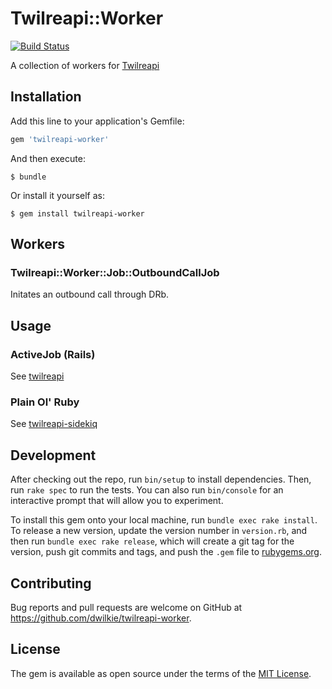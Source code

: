 # Twilreapi::Worker

[![Build Status](https://travis-ci.org/dwilkie/twilreapi-worker.svg?branch=master)](https://travis-ci.org/dwilkie/twilreapi-worker)

A collection of workers for [Twilreapi](https://github.com/dwilkie/twilreapi)

## Installation

Add this line to your application's Gemfile:

```ruby
gem 'twilreapi-worker'
```

And then execute:

    $ bundle

Or install it yourself as:

    $ gem install twilreapi-worker

## Workers

### Twilreapi::Worker::Job::OutboundCallJob

Initates an outbound call through DRb.

## Usage

### ActiveJob (Rails)

See [twilreapi](https://github.com/dwilkie/twilreapi)

### Plain Ol' Ruby

See [twilreapi-sidekiq](https://github.com/dwilkie/twilreapi-sidekiq)

## Development

After checking out the repo, run `bin/setup` to install dependencies. Then, run `rake spec` to run the tests. You can also run `bin/console` for an interactive prompt that will allow you to experiment.

To install this gem onto your local machine, run `bundle exec rake install`. To release a new version, update the version number in `version.rb`, and then run `bundle exec rake release`, which will create a git tag for the version, push git commits and tags, and push the `.gem` file to [rubygems.org](https://rubygems.org).

## Contributing

Bug reports and pull requests are welcome on GitHub at https://github.com/dwilkie/twilreapi-worker.


## License

The gem is available as open source under the terms of the [MIT License](http://opensource.org/licenses/MIT).

